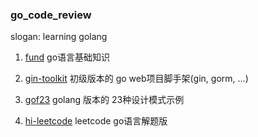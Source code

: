### go_code_review 
slogan: learning golang

1. [fund](https://github.com/TonyDoen/go_code_review/tree/master/fund) go语言基础知识

2. [gin-toolkit](https://github.com/TonyDoen/go_code_review/tree/master/gin-toolkit) 初级版本的 go web项目脚手架(gin, gorm, ...)

3. [gof23](https://github.com/TonyDoen/go_code_review/tree/master/gof23) golang 版本的 23种设计模式示例

4. [hi-leetcode](https://github.com/TonyDoen/go_code_review/tree/master/hi-leetcode) leetcode go语言解题版
